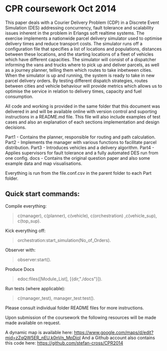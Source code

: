 
CPR coursework Oct 2014
=======================

This paper deals with a Courier Delivery Problem (CDP) in a Discrete Event Simulation (DES)
addressing concurrency, fault tolerance and scalability issues inherent in the problem in
Erlangs soft real­time systems. The exercise implements a nationwide parcel delivery
simulator used to optimise delivery times and reduce transport costs. The simulator runs off a
configuration file that specifies a list of locations and populations, distances between these
locations, and the starting locations of a fleet of vehicles which have different capacities.
The simulator will consist of a dispatcher informing the vans and trucks where to pick up and
deliver parcels, as well as a journey planner, telling them which routes to take in­between
cities. When the simulator is up and running, the system is ready to take in new parcel
delivery orders. By testing different dispatch strategies, routes between cities and vehicle
behaviour will provide metrics which allows us to optimise the service in relation to delivery
times, capacity and fuel consumption.

All code and working is provided in the same folder that this document was delivered in and
will be available online with version control and suporting instructions in a README.md file.
This file will also include examples of test cases and also an explanation of each sections
implementation and design decisions.

Part1 - Contains the planner, responsible for routing and path calculation.
Part2 - Implements the manager with various functions to facilitate parcel distribution.
Part3 - Introduces vehicles and a delivery algorithm.
Part4 - Applies supervisors for fault tolerance and a fully automated DES run from one config.
docs  - Contains the original question paper and also some example data and map visualisations.

Everything is run from the file.conf.csv in the parent folder to each Part folder. 

Quick start commands:
--------------------

Compile everything:
>  c(manager), c(planner), c(vehicle), c(orchestration) ,c(vehicle_sup), c(top_sup).
    
Kick everything off:
> orchestration:start_simulation(No_of_Orders).

Observer with:
> observer:start().

Produce Docs
> edoc:files([Module_List],  [{dir,"./docs"}]).

Run tests (where applicable):
> c(manager_test), manager_test:test().


Please consult individual folder README files for more instructions.

Upon submission of the coursework the following resources will be made made available on request.

A dynamic map is available here:
https://www.google.com/maps/d/edit?mid=zZqQW5ER_nEU.k0nVn_MpDioI
And a Github account also contains this code here:
https://github.com/stefan-cross/CPR2014